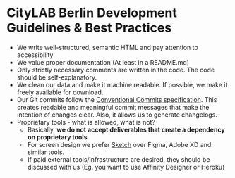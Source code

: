 # CityLAB Berlin Development Guidelines & Best Practices

- We write well-structured, semantic HTML and pay attention to accessibility
- We value proper documentation (At least in a README.md)
- Only strictly necessary comments are written in the code. The code should be self-explanatory.
- We clean our data and make it machine readable. If possible, we make it freely available for download.
- Our Git commits follow the [Conventional Commits specification](https://www.conventionalcommits.org). This creates readable and meaningful commit messages that make the intention of changes clear. Also, it allows us to generate changelogs.
- Proprietary tools - what is allowed, what is not?
    - Basically, **we do not accept deliverables that create a dependency on proprietary tools**
    - For screen design we prefer [Sketch](https://www.sketch.com) over Figma, Adobe XD and similar tools.
    - If paid external tools/infrastructure are desired, they should be discussed with us (Eg. you want to use Affinity Designer or Heroku)
